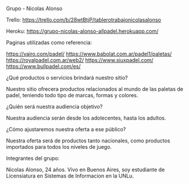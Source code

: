 Grupo - Nicolas Alonso

Trello: https://trello.com/b/28wtBtjP/tablerotrabajonicolasalonso

Heroku: https://grupo-nicolas-alonso-allpadel.herokuapp.com/

Paginas utilizadas como referencia:

https://vairo.com/padel/ https://www.babolat.com.ar/padel1/paletas/ https://royalpadel.com.ar/web2/ https://www.siuxpadel.com/ https://www.bullpadel.com/es/

¿Qué productos o servicios brindará nuestro sitio?

Nuestro sitio ofrecera productos relacionados al mundo de las paletas de padel, teniendo todo tipo de marcas, formas y colores.

¿Quién será nuestra audiencia objetivo?

Nuestra audiencia serán desde los adolecentes, hasta los adultos.

¿Cómo ajustaremos nuestra oferta a ese público?

Nuestra oferta será de productos tanto nacionales, como productos importados para todos los niveles de juego.

Integrantes del grupo:

Nicolas Alonso, 24 años. Vivo en Buenos Aires, soy estudiante de Licensiatura en Sistemas de Informacion en la UNLu.
